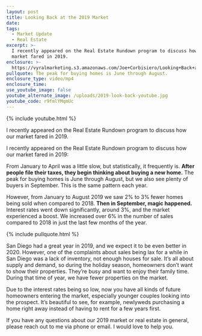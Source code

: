 ```yaml
---
layout: post
title: Looking Back at the 2019 Market
date:
tags:
  - Market Update
  - Real Estate
excerpt: >-
  I recently appeared on the Real Estate Rundown program to discuss how our
  market fared in 2019.
enclosure: >-
  https://vyralmarketing.s3.amazonaws.com/Joe+Corbisiero/Looking+Back+at+the+2019+Market.mp4
pullquote: The peak for buying homes is June through August.
enclosure_type: video/mp4
enclosure_time:
use_youtube_image: false
youtube_alternate_image: /uploads/2019-look-back-youtube.jpg
youtube_code: r9fmlYMqmUc
---
```


{% include youtube.html %}

I recently appeared on the Real Estate Rundown program to discuss how our market fared in 2019.

I recently appeared on the Real Estate Rundown program to discuss how our market fared in 2019:

From January to April was a little slow, but statistically, it frequently is. **After people file their taxes, they begin thinking about buying a new home.** The peak for buying homes is June through August, but we also see plenty of buyers in September. This is the same pattern each year.&nbsp;

However, from January to August 2019 we saw 2% to 3% fewer homes being sold when compared to 2018. **Then in September, magic happened.** Interest rates went down significantly, around 3%, and the market experienced a boost. We increased over 6% in the number of sales compared to 2018 in just the last few months of the year.&nbsp;

{% include pullquote.html %}

San Diego had a great year in 2019, and we expect it to be even better in 2020. However, one of the complaints about sales being lax for a while in San Diego was a lack of inventory, not enough houses for sale. It’s all about supply and demand, so during the holiday season, homeowners don’t want to show their properties. They’re busy and want to enjoy their family time. During that time of year, we have fewer properties on the market.&nbsp;

Due to the interest rates being so low, now you have all kinds of future homeowners entering the market, especially younger couples looking into the prospect. It’s beautiful to see, for example, newlyweds purchasing a home right away instead of having to rent for a few years first.&nbsp;

If you have any questions about our 2019 market or real estate in general, please reach out to me via phone or email. I would love to help you.